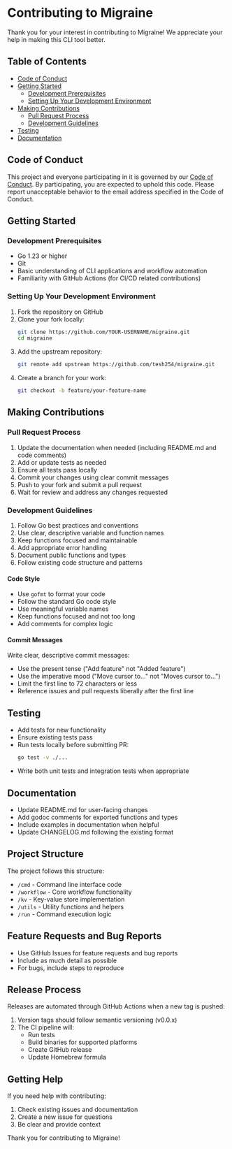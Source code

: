 # Contributing to Migraine

Thank you for your interest in contributing to Migraine! We appreciate your help in making this CLI tool better.

## Table of Contents
- [Code of Conduct](#code-of-conduct)
- [Getting Started](#getting-started)
  - [Development Prerequisites](#development-prerequisites)
  - [Setting Up Your Development Environment](#setting-up-your-development-environment)
- [Making Contributions](#making-contributions)
  - [Pull Request Process](#pull-request-process)
  - [Development Guidelines](#development-guidelines)
- [Testing](#testing)
- [Documentation](#documentation)

## Code of Conduct

This project and everyone participating in it is governed by our [Code of Conduct](CODE_OF_CONDUCT.md). By participating, you are expected to uphold this code. Please report unacceptable behavior to the email address specified in the Code of Conduct.

## Getting Started

### Development Prerequisites

- Go 1.23 or higher
- Git
- Basic understanding of CLI applications and workflow automation
- Familiarity with GitHub Actions (for CI/CD related contributions)

### Setting Up Your Development Environment

1. Fork the repository on GitHub
2. Clone your fork locally:
   ```bash
   git clone https://github.com/YOUR-USERNAME/migraine.git
   cd migraine
   ```
3. Add the upstream repository:
   ```bash
   git remote add upstream https://github.com/tesh254/migraine.git
   ```
4. Create a branch for your work:
   ```bash
   git checkout -b feature/your-feature-name
   ```

## Making Contributions

### Pull Request Process

1. Update the documentation when needed (including README.md and code comments)
2. Add or update tests as needed
3. Ensure all tests pass locally
4. Commit your changes using clear commit messages
5. Push to your fork and submit a pull request
6. Wait for review and address any changes requested

### Development Guidelines

1. Follow Go best practices and conventions
2. Use clear, descriptive variable and function names
3. Keep functions focused and maintainable
4. Add appropriate error handling
5. Document public functions and types
6. Follow existing code structure and patterns

#### Code Style

- Use `gofmt` to format your code
- Follow the standard Go code style
- Use meaningful variable names
- Keep functions focused and not too long
- Add comments for complex logic

#### Commit Messages

Write clear, descriptive commit messages:
- Use the present tense ("Add feature" not "Added feature")
- Use the imperative mood ("Move cursor to..." not "Moves cursor to...")
- Limit the first line to 72 characters or less
- Reference issues and pull requests liberally after the first line

## Testing

- Add tests for new functionality
- Ensure existing tests pass
- Run tests locally before submitting PR:
  ```bash
  go test -v ./...
  ```
- Write both unit tests and integration tests when appropriate

## Documentation

- Update README.md for user-facing changes
- Add godoc comments for exported functions and types
- Include examples in documentation when helpful
- Update CHANGELOG.md following the existing format

## Project Structure

The project follows this structure:
- `/cmd` - Command line interface code
- `/workflow` - Core workflow functionality
- `/kv` - Key-value store implementation
- `/utils` - Utility functions and helpers
- `/run` - Command execution logic

## Feature Requests and Bug Reports

- Use GitHub Issues for feature requests and bug reports
- Include as much detail as possible
- For bugs, include steps to reproduce

## Release Process

Releases are automated through GitHub Actions when a new tag is pushed:
1. Version tags should follow semantic versioning (v0.0.x)
2. The CI pipeline will:
   - Run tests
   - Build binaries for supported platforms
   - Create GitHub release
   - Update Homebrew formula

## Getting Help

If you need help with contributing:
1. Check existing issues and documentation
2. Create a new issue for questions
3. Be clear and provide context

Thank you for contributing to Migraine!
